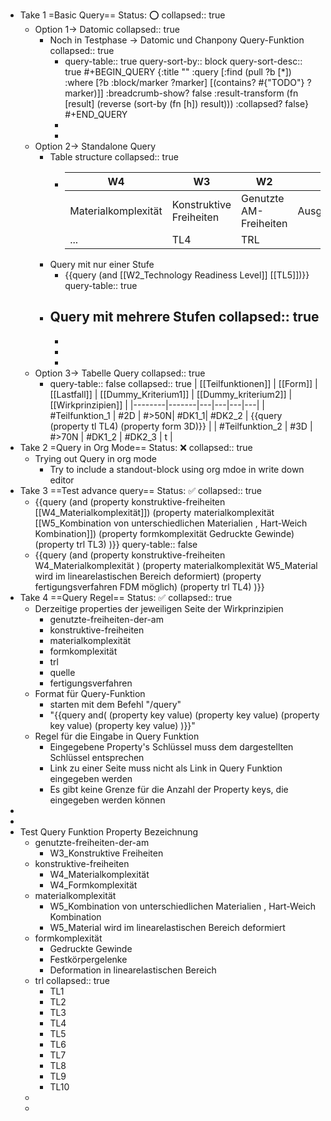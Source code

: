 - Take 1 =Basic Query== Status: ⭕
  collapsed:: true
	- Option 1-> Datomic
	  collapsed:: true
		- Noch in Testphase -> Datomic und Chanpony Query-Funktion
		  collapsed:: true
			- query-table:: true
			  query-sort-by:: block
			  query-sort-desc:: true
			  #+BEGIN_QUERY
			  {:title ""
			   :query [:find (pull ?b [*])
			           :where [?b :block/marker ?marker]
			          	      [(contains? #{"TODO"} ?marker)]]
			   :breadcrumb-show? false
			   :result-transform (fn [result] (reverse (sort-by (fn [h]) result)))
			   :collapsed? false}
			  #+END_QUERY
			-
			-
	- Option 2-> Standalone Query
		- Table structure
		  collapsed:: true
			- | W4 | W3 | W2 | W1 | 
			  |--------|-------|---|---|
			  | Materialkomplexität | Konstruktive Freiheiten | Genutzte AM-Freiheiten| Ausgleichsbewegung| 
			  | ... | TL4 | TRL |  |
		- Query  mit nur einer Stufe
			- {{query  (and [[W2_Technology Readiness Level]] [[TL5]])}}
			  query-table:: true
		- Query mit mehrere Stufen
		  collapsed:: true
			-
			-
			-
			-
	- Option 3-> Tabelle Query
	  collapsed:: true
		- query-table:: false
		  collapsed:: true
		  | [[Teilfunktionen]] | [[Form]] | [[Lastfall]] | [[Dummy_Kriterium1]] | [[Dummy_kriterium2]] | [[Wirkprinzipien]] |
		  |--------|-------|---|---|---|---|
		  | #Teilfunktion_1 | #2D | #>50N| #DK1_1| #DK2_2 | {{query  (property tl TL4) (property form 3D)}} |
		  | #Teilfunktion_2 | #3D | #>70N | #DK1_2 | #DK2_3 | t |
- Take 2 =Query in Org Mode== Status: ❌
  collapsed:: true
	- Trying out Query in org mode
		- Try to include a standout-block using org mdoe in write down editor
- Take 3 ==Test advance query== Status: ✅
  collapsed:: true
	- {{query (and (property konstruktive-freiheiten [[W4_Materialkomplexität]]) (property materialkomplexität [[W5_Kombination von unterschiedlichen Materialien , Hart-Weich Kombination]]) (property formkomplexität Gedruckte Gewinde) (property trl TL3) )}}
	  query-table:: false
	- {{query (and (property konstruktive-freiheiten W4_Materialkomplexität ) (property materialkomplexität W5_Material wird im linearelastischen Bereich deformiert) (property fertigungsverfahren FDM möglich) (property trl TL4) )}}
- Take 4 ==Query Regel== Status: ✅
  collapsed:: true
	- Derzeitige properties der jeweiligen Seite der Wirkprinzipien
		- genutzte-freiheiten-der-am
		- konstruktive-freiheiten
		- materialkomplexität
		- formkomplexität
		- trl
		- quelle
		- fertigungsverfahren
	- Format für Query-Funktion
		- starten mit dem Befehl "/query"
		- "{{query and( (property key value) (property key value) (property key value) (property key value) )}}"
	- Regel für die Eingabe in Query Funktion
		- Eingegebene Property's Schlüssel muss dem dargestellten Schlüssel entsprechen
		- Link zu einer Seite muss nicht als Link in Query Funktion eingegeben werden
		- Es gibt keine Grenze für die Anzahl der Property keys, die eingegeben werden können
-
-
- Test Query Funktion Property Bezeichnung
	- genutzte-freiheiten-der-am
		- W3_Konstruktive Freiheiten
	- konstruktive-freiheiten
		- W4_Materialkomplexität
		- W4_Formkomplexität
	- materialkomplexität
		- W5_Kombination von unterschiedlichen Materialien , Hart-Weich Kombination
		- W5_Material wird im linearelastischen Bereich deformiert
	- formkomplexität
		- Gedruckte Gewinde
		- Festkörpergelenke
		- Deformation in linearelastischen Bereich
	- trl
	  collapsed:: true
		- TL1
		- TL2
		- TL3
		- TL4
		- TL5
		- TL6
		- TL7
		- TL8
		- TL9
		- TL10
	-
	-